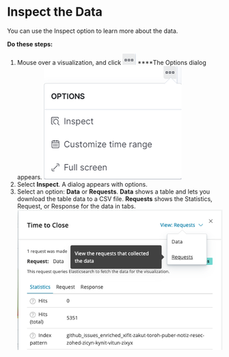 # Inspect the Data

You can use the Inspect option to learn more about the data.

**Do these steps:**

1. Mouse over a visualization, and click ![](../../.gitbook/assets/18088179.png) ****The Options dialog appears. ![](../../.gitbook/assets/18088178.png)
2. Select **Inspect**. A dialog appears with options.
3. Select an option: **Data** or **Requests**. **Data** shows a table and lets you download the table data to a CSV file. **Requests** shows the Statistics, Request, or Response for the data in tabs.  ![](../../.gitbook/assets/18088181.png)


